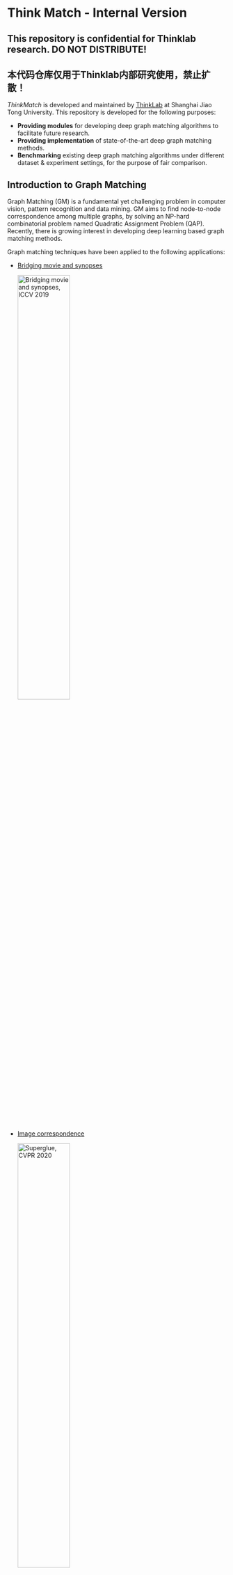 # Think Match - Internal Version

## This repository is confidential for Thinklab research. DO NOT DISTRIBUTE!
## 本代码仓库仅用于Thinklab内部研究使用，禁止扩散！

_ThinkMatch_ is developed and maintained by [ThinkLab](http://thinklab.sjtu.edu.cn) at Shanghai Jiao Tong University. 
This repository is developed for the following purposes:
* **Providing modules** for developing deep graph matching algorithms to facilitate future research.
* **Providing implementation** of state-of-the-art deep graph matching methods.
* **Benchmarking** existing deep graph matching algorithms under different dataset & experiment settings, for the purpose of fair comparison.

## Introduction to Graph Matching
Graph Matching (GM) is a fundamental yet challenging problem in computer vision, pattern recognition and data mining. GM aims to find node-to-node correspondence among multiple graphs, by solving an NP-hard combinatorial problem named Quadratic Assignment Problem (QAP). Recently, there is growing interest in developing deep learning based graph matching methods.

Graph matching techniques have been applied to the following applications:
* [Bridging movie and synopses](https://openaccess.thecvf.com/content_ICCV_2019/papers/Xiong_A_Graph-Based_Framework_to_Bridge_Movies_and_Synopses_ICCV_2019_paper.pdf)
  
  <img src="images/movie_synopses.png" alt="Bridging movie and synopses, ICCV 2019" width="50%">

* [Image correspondence](https://arxiv.org/pdf/1911.11763.pdf)
  
  <img src="images/superglue.png" alt="Superglue, CVPR 2020" width="50%">

* [Molecules matching](https://openaccess.thecvf.com/content/CVPR2021/papers/Wang_Combinatorial_Learning_of_Graph_Edit_Distance_via_Dynamic_Embedding_CVPR_2021_paper.pdf)

  <img src="images/molecules.png" alt="Molecules matching, CVPR 2021" width="50%">

* and more...

Readers are referred to the following survey for more technical details about graph matching:
* Junchi Yan, Xu-Cheng Yin, Weiyao Lin, Cheng Deng, Hongyuan Zha, Xiaokang Yang. "A Short Survey of Recent Advances in Graph Matching."
_ICMR 2016_.
  
## Deep Graph Matching Algorithms
_ThinkMatch_ currently contains pytorch source code of the following deep graph matching methods: 

* [**GMN**](/models/GMN)
  * Andrei Zanfir and Cristian Sminchisescu. "Deep Learning of Graph Matching." _CVPR 2018_.
    [[paper]](http://openaccess.thecvf.com/content_cvpr_2018/html/Zanfir_Deep_Learning_of_CVPR_2018_paper.html)
* [**PCA-GM & IPCA-GM**](/models/PCA)
  * Runzhong Wang, Junchi Yan and Xiaokang Yang. "Combinatorial Learning of Robust Deep Graph Matching: an Embedding based Approach." _TPAMI 2020_.
    [[paper]](https://ieeexplore.ieee.org/abstract/document/9128045/), [[project page]](https://thinklab.sjtu.edu.cn/IPCA_GM.html)
  * Runzhong Wang, Junchi Yan and Xiaokang Yang. "Learning Combinatorial Embedding Networks for Deep Graph Matching." _ICCV 2019_. 
    [[paper]](http://openaccess.thecvf.com/content_ICCV_2019/papers/Wang_Learning_Combinatorial_Embedding_Networks_for_Deep_Graph_Matching_ICCV_2019_paper.pdf)
* [**NGM & NGM-v2**](/models/NGM)
  * Runzhong Wang, Junchi Yan, Xiaokang Yang. "Neural Graph Matching Network: Learning Lawler's Quadratic Assignment Problem with Extension to Hypergraph and Multiple-graph Matching." _TPAMI 2021_.
    [[paper]](https://ieeexplore.ieee.org/document/9426408), [[project page]](http://thinklab.sjtu.edu.cn/project/NGM/index.html)
* [**CIE-H**](/models/CIE)
  * Tianshu Yu, Runzhong Wang, Junchi Yan, Baoxin Li. "Learning deep graph matching with channel-independent embedding and Hungarian attention." _ICLR 2020_.
    [[paper]](https://openreview.net/forum?id=rJgBd2NYPH)
* [**GANN**](/models/GANN)
  * Runzhong Wang, Junchi Yan and Xiaokang Yang. "Graduated Assignment for Joint Multi-Graph Matching and Clustering with Application to Unsupervised Graph Matching Network Learning." _NeurIPS 2020_.
    [[paper]](https://papers.nips.cc/paper/2020/hash/e6384711491713d29bc63fc5eeb5ba4f-Abstract.html)
  * Runzhong Wang, Shaofei Jiang, Junchi Yan and Xiaokang Yang. "Robust Self-supervised Learning of Deep Graph Matching with Mixture of Modes." _Submitted to TPAMI_. 
    [[project page]](https://thinklab.sjtu.edu.cn/project/GANN-GM/index.html)
* [**BBGM**](/models/BBGM)
  * Michal Rolínek, Paul Swoboda, Dominik Zietlow, Anselm Paulus, Vít Musil, Georg Martius. "Deep Graph Matching via Blackbox Differentiation of Combinatorial Solvers." _ECCV 2020_. 
    [[paper]](https://www.ecva.net/papers/eccv_2020/papers_ECCV/papers/123730409.pdf)

## Deep Graph Matching Benchmarks

### PascalVOC - 2GM

| model                  | year | aero   | bike   | bird   | boat   | bottle | bus    | car    | cat    | chair  | cow    | table  | dog    | horse  | mbkie  | person | plant  | sheep  | sofa   | train  | tv     | mean   |
| ---------------------- | ---- | ------ | ------ | ------ | ------ | ------ | ------ | ------ | ------ | ------ | ------ | ------ | ------ | ------ | ------ | ------ | ------ | ------ | ------ | ------ | ------ | ------ |
| [GMN](/models/GMN)     | 2018 | 0.4163 | 0.5964 | 0.6027 | 0.4795 | 0.7918 | 0.7020 | 0.6735 | 0.6488 | 0.3924 | 0.6128 | 0.6693 | 0.5976 | 0.6106 | 0.5975 | 0.3721 | 0.7818 | 0.6800 | 0.4993 | 0.8421 | 0.9141 | 0.6240 |
| [PCA-GM](/models/PCA)  | 2019 | 0.4979 | 0.6193 | 0.6531 | 0.5715 | 0.7882 | 0.7556 | 0.6466 | 0.6969 | 0.4164 | 0.6339 | 0.5073 | 0.6705 | 0.6671 | 0.6164 | 0.4447 | 0.8116 | 0.6782 | 0.5922 | 0.7845 | 0.9042 | 0.6478 |
| [NGM](/models/NGM)     | 2019 | 0.5010 | 0.6350 | 0.5790 | 0.5340 | 0.7980 | 0.7710 | 0.7360 | 0.6820 | 0.4110 | 0.6640 | 0.4080 | 0.6030 | 0.6190 | 0.6350 | 0.4560 | 0.7710 | 0.6930 | 0.6550 | 0.7920 | 0.8820 | 0.6413 |
| [NHGM](/models/NGM)    | 2019 | 0.5240 | 0.6220 | 0.5830 | 0.5570 | 0.7870 | 0.7770 | 0.7440 | 0.7070 | 0.4200 | 0.6460 | 0.5380 | 0.6100 | 0.6190 | 0.6080 | 0.4680 | 0.7910 | 0.6680 | 0.5510 | 0.8090 | 0.8870 | 0.6458 |
| [IPCA-GM](/models/PCA) | 2020 | 0.5378 | 0.6622 | 0.6714 | 0.6120 | 0.8039 | 0.7527 | 0.7255 | 0.7252 | 0.4455 | 0.6524 | 0.5430 | 0.6724 | 0.6790 | 0.6421 | 0.4793 | 0.8435 | 0.7079 | 0.6398 | 0.8380 | 0.9083 | 0.6770 |
| [CIE-H](/models/CIE)   | 2020 | 0.4994 | 0.6313 | 0.7065 | 0.5298 | 0.8243 | 0.7536 | 0.6766 | 0.7230 | 0.4235 | 0.6688 | 0.6990 | 0.6952 | 0.7074 | 0.6196 | 0.4667 | 0.8504 | 0.7000 | 0.6175 | 0.8023 | 0.9178 | 0.6756 |
| [BBGM](/models/BBGM)   | 2020 | 0.6187 | 0.7106 | 0.7969 | 0.7896 | 0.8740 | 0.9401 | 0.8947 | 0.8022 | 0.5676 | 0.7914 | 0.6458 | 0.7892 | 0.7615 | 0.7512 | 0.6519 | 0.9818 | 0.7729 | 0.7701 | 0.9494 | 0.9393 | 0.7899 |
| [NGM-v2](/models/NGM)   | 2021 | 0.6184 | 0.7118 | 0.7762 | 0.7875 | 0.8733 | 0.9363 | 0.8770 | 0.7977 | 0.5535 | 0.7781 | 0.8952 | 0.7880 | 0.8011 | 0.7923 | 0.6258 | 0.9771 | 0.7769 | 0.7574 | 0.9665 | 0.9323 | 0.8011 |
| [NHGM-v2](/models/NGM)  | 2021 | 0.5995 | 0.7154 | 0.7724 | 0.7902 | 0.8773 | 0.9457 | 0.8903 | 0.8181 | 0.5995 | 0.8129 | 0.8695 | 0.7811 | 0.7645 | 0.7750 | 0.6440 | 0.9872 | 0.7778 | 0.7538 | 0.9787 | 0.9280 | 0.8040 |

### Willow Object Class - 2GM & MGM

| model                    | year | remark          | Car    | Duck   | Face   | Motorbike | Winebottle | mean   |
| ------------------------ | ---- | --------------- | ------ | ------ | ------ | --------- | ---------- | ------ |
| [GMN](/models/GMN)       | 2018 | -               | 0.6790 | 0.7670 | 0.9980 | 0.6920    | 0.8310     | 0.7934 |
| [PCA-GM](/models/PCA)    | 2019 | -               | 0.8760 | 0.8360 | 1.0000 | 0.7760    | 0.8840     | 0.8744 |
| [NGM](/models/NGM)       | 2019 | -               | 0.8420 | 0.7760 | 0.9940 | 0.7680    | 0.8830     | 0.8530 |
| [NHGM](/models/NGM)      | 2019 | -               | 0.8650 | 0.7220 | 0.9990 | 0.7930    | 0.8940     | 0.8550 |
| [NMGM](/models/NGM)      | 2019 | -               | 0.7850 | 0.9210 | 1.0000 | 0.7870    | 0.9480     | 0.8880 |
| [IPCA-GM](/models/PCA)   | 2020 | -               | 0.9040 | 0.8860 | 1.0000 | 0.8300    | 0.8830     | 0.9006 |
| [BBGM](/models/BBGM)     | 2020 | -               | 0.9680 | 0.8990 | 1.0000 | 0.9980    | 0.9940     | 0.9718 |
| [GANN-MGM](/models/GANN) | 2020 | self-supervised | 0.9600 | 0.9642 | 1.0000 | 1.0000    | 0.9879     | 0.9906 |
| [NGM-v2](/models/NGM)     | 2021 | -               | 0.9740 | 0.9340 | 1.0000 | 0.9860    | 0.9830     | 0.9754 |
| [NHGM-v2](/models/NGM)    | 2021 | -               | 0.9740 | 0.9390 | 1.0000 | 0.9860    | 0.9890     | 0.9780 |
| [NMGM-v2](/models/NGM)    | 2021 | -               | 0.9760 | 0.9447 | 1.0000 | 1.0000    | 0.9902     | 0.9822 |

_ThinkMatch_ includes the flowing datasets with the provided benchmarks:

* **PascalVOC-Keypoint**
* **Willow-Object-Class**
* **CUB2011**
* **IMC-PT-SparseGM**

**TODO** We also plan to include the following datasets in the future:
* **SPair-21k**
* **Synthetic data**

_ThinkMatch_ also supports the following graph matching settings:
* **2GM** namely **Two**-**G**raph **M**atching where every time only a pair of two graphs is matched.
* **MGM** namely **M**ulti-**G**raph **M**atching where more than two graphs are jointly matched.
* **MGM3** namely **M**ulti-**G**raph **M**atching with a **M**ixture of **M**odes, where multiple graphs are jointly considered, and at the same time the graphs may come from different categories.

## Get Started

### Singularity (RECOMMENDED)

1. Build the singularity container from the provided definition file:
    ```bash
    singularity build dl-of-gm.sif singularity.def
    ```
2. Run training by the script ``singularity_run.sh``:
    ```bash
    ./singularity_run.sh <gpuid> <path/to/your/yaml> [main/file (optional, defualt is train_eval.py)]
    ```

### Docker (RECOMMENDED)

1. We maintain a prebuilt image at [dockerhub](https://hub.docker.com/r/runzhongwang/thinkmatch): ``runzhongwang/thinkmatch:torch1.6.0-cuda10.1-cudnn7-pyg1.6.3``. It can be used by docker or other container runtimes that support docker images e.g. [singularity](https://sylabs.io/singularity/).
2. We also provide a ``Dockerfile`` to build your own image (you may need ``docker`` and ``nvidia-docker`` installed on your computer). 

### Manual configuration (for Ubuntu)
This repository is developed and tested with Ubuntu 16.04, Python 3.7, Pytorch 1.6, cuda10.1, cudnn7 and torch-geometric 1.6.3. 
1. Install and configure Pytorch 1.6 (with GPU support). 
1. Install ninja-build: ``apt-get install ninja-build``
1. Install python packages: 
    ```bash
    pip install tensorboardX scipy easydict pyyaml xlrd xlwt pynvml
   ```
1. Install building tools for LPMP: 
    ```bash
    apt-get install -y findutils libhdf5-serial-dev git wget libssl-dev

    wget https://github.com/Kitware/CMake/releases/download/v3.19.1/cmake-3.19.1.tar.gz && tar zxvf cmake-3.19.1.tar.gz
    cd cmake-3.19.1 && ./bootstrap && make && make install
    ```
1. Install and build LPMP:
    ```bash
   python -m pip install git+https://git@github.com/rogerwwww/lpmp.git
   ```
   You may need ``gcc-9`` to successfully build LPMP. Here we provide an example installing and configuring ``gcc-9``: 
   ```bash
   apt-get update
   apt-get install -y software-properties-common
   add-apt-repository ppa:ubuntu-toolchain-r/test

   apt-get install -y gcc-9 g++-9
   update-alternatives --install /usr/bin/gcc gcc /usr/bin/gcc-9 60 --slave /usr/bin/g++ g++ /usr/bin/g++-9
   ```
1. Install torch-geometric:
    ```bash
    export CUDA=cu101
    export TORCH=1.6.0
    /opt/conda/bin/pip install torch-scatter==2.0.5 -f https://pytorch-geometric.com/whl/torch-${TORCH}+${CUDA}.html
    /opt/conda/bin/pip install torch-sparse==0.6.8 -f https://pytorch-geometric.com/whl/torch-${TORCH}+${CUDA}.html
    /opt/conda/bin/pip install torch-cluster==1.5.8 -f https://pytorch-geometric.com/whl/torch-${TORCH}+${CUDA}.html
    /opt/conda/bin/pip install torch-spline-conv==1.2.0 -f https://pytorch-geometric.com/whl/torch-${TORCH}+${CUDA}.html
    /opt/conda/bin/pip install torch-geometric==1.6.3
   ```
1. If you have configured ``gcc-9`` to build LPMP, be sure to switch back to ``gcc-7`` because this code repository is based on ``gcc-7``. Here is also an example:
    ```bash
    update-alternatives --remove gcc /usr/bin/gcc-9
    update-alternatives --install /usr/bin/gcc gcc /usr/bin/gcc-7 60 --slave /usr/bin/g++ g++ /usr/bin/g++-7
   ```

### Available datasets
1. PascalVOC-Keypoint
    1. Download [VOC2011 dataset](http://host.robots.ox.ac.uk/pascal/VOC/voc2011/index.html) and make sure it looks like ``data/PascalVOC/VOC2011``
    1. Download keypoint annotation for VOC2011 from [Berkeley server](https://www2.eecs.berkeley.edu/Research/Projects/CS/vision/shape/poselets/voc2011_keypoints_Feb2012.tgz) or [google drive](https://drive.google.com/open?id=1D5o8rmnY1-DaDrgAXSygnflX5c-JyUWR) and make sure it looks like ``data/PascalVOC/annotations``
    1. The train/test split is available in ``data/PascalVOC/voc2011_pairs.npz``
    
    Please cite the following papers if you use PascalVOC-Keypoint dataset:
    ```
    @article{EveringhamIJCV10,
      title={The pascal visual object classes (voc) challenge},
      author={Everingham, Mark and Van Gool, Luc and Williams, Christopher KI and Winn, John and Zisserman, Andrew},
      journal={International Journal of Computer Vision},
      volume={88},
      pages={303–338},
      year={2010}
    }
    
    @inproceedings{BourdevICCV09,
      title={Poselets: Body part detectors trained using 3d human pose annotations},
      author={Bourdev, L. and Malik, J.},
      booktitle={International Conference on Computer Vision},
      pages={1365--1372},
      year={2009},
      organization={IEEE}
    }
    ```
1. Willow-Object-Class
    1. Download [Willow-ObjectClass dataset](http://www.di.ens.fr/willow/research/graphlearning/WILLOW-ObjectClass_dataset.zip)
    1. Unzip the dataset and make sure it looks like ``data/WILLOW-ObjectClass``
    
    Please cite the following paper if you use Willow-Object-Class dataset:
    ```
    @inproceedings{ChoICCV13,
      author={Cho, Minsu and Alahari, Karteek and Ponce, Jean},
      title = {Learning Graphs to Match},
      booktitle = {International Conference on Computer Vision},
      pages={25--32},
      year={2013}
    }
    ```
1. CUB2011
    1. Download [CUB-200-2011 dataset](http://www.vision.caltech.edu/visipedia-data/CUB-200-2011/CUB_200_2011.tgz).
    1. Unzip the dataset and make sure it looks like ``data/CUB_200_2011``
    
    Please cite the following report if you use CUB2011 dataset:
    ```
    @techreport{CUB2011,
      Title = {{The Caltech-UCSD Birds-200-2011 Dataset}},
      Author = {Wah, C. and Branson, S. and Welinder, P. and Perona, P. and Belongie, S.},
      Year = {2011},
      Institution = {California Institute of Technology},
      Number = {CNS-TR-2011-001}
    }
    ```
1. IMC-PT-SparseGM
    1. Download the IMC-PT-SparseGM dataset from [google drive](https://drive.google.com/file/d/1Po9pRMWXTqKK2ABPpVmkcsOq-6K_2v-B/view?usp=sharing) or [baidu drive (code: 0576)](https://pan.baidu.com/s/1hlJdIFp4rkiz1Y-gztyHIw)
    1. Unzip the dataset and make sure it looks like ``data/IMC_PT_SparseGM/annotation``
    
    Please cite the following papers if you use IMC-PT-SparseGM dataset:
    ```
    @article{JinIJCV21,
      title={Image Matching across Wide Baselines: From Paper to Practice},
      author={Jin, Yuhe and Mishkin, Dmytro and Mishchuk, Anastasiia and Matas, Jiri and Fua, Pascal and Yi, Kwang Moo and Trulls, Eduard},
      journal={International Journal of Computer Vision},
      pages={517--547},
      year={2021}
    }
    
    @unpublished{WangPAMIsub21,
      title={Robust Self-supervised Learning of Deep Graph Matching with Mixture of Modes},
      author={Wang, Runzhong and Jiang, Shaofei and Yan, Junchi and Yang, Xiaokang},
      note={submitted to IEEE Transactions of Pattern Analysis and Machine Intelligence},
      year={2021}
    }
    ```
## Run the Experiment

Run training and evaluation
```bash
python train_eval.py --cfg path/to/your/yaml
```

and replace ``path/to/your/yaml`` by path to your configuration file, e.g. 
```bash
python train_eval.py --cfg experiments/vgg16_pca_voc.yaml
```

Default configuration files are stored in``experiments/`` and you are welcomed to try your own configurations. If you find a better yaml configuration, please let us know by raising an issue or a PR and we will update the benchmark!

## Pretrained Models
_ThinkMatch_ provides pretrained models. The model weights are available via [google drive](https://drive.google.com/drive/folders/11xAQlaEsMrRlIVc00nqWrjHf8VOXUxHQ?usp=sharing) and [SJTU jbox](https://jbox.sjtu.edu.cn/l/L04xX3)

To use the pretrained models, firstly download the weight files, then add the following line to your yaml file:
```yaml
PRETRAINED_PATH: path/to/your/pretrained/weights
```

## TODO List
* add new deep graph matching method
* add new dataset
* add documentation
* more efficient sparse implementation
* automatically download dataset & pretrained weights
